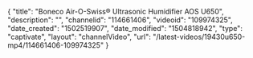 {
    "title": "Boneco Air-O-Swiss&reg; Ultrasonic Humidifier AOS U650",
    "description": "",
    "channelid": "114661406",
    "videoid": "109974325",
    "date_created": "1502519907",
    "date_modified": "1504818942",
    "type": "captivate",
    "layout": "channelVideo",
    "url": "\/latest-videos\/19430u650-mp4\/114661406-109974325"
}